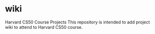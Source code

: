 # wiki

Harvard CS50 Course Projects
This repository is intended to add project wiki to attend to Harvard CS50 course.
